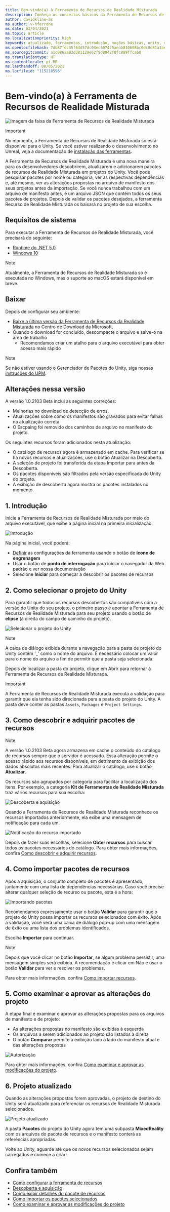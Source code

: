 ```yaml
---
title: Bem-vindo(a) à Ferramenta de Recursos de Realidade Misturada
description: Conheça os conceitos básicos da Ferramenta de Recursos de MR para desenvolvimento do HoloLens e da VR.
author: davidkline-ms
ms.author: v-hferrone
ms.date: 03/04/2021
ms.topic: article
ms.localizationpriority: high
keywords: atualizado, ferramentas, introdução, noções básicas, unity, visual studio, kit de ferramentas, headset de realidade misturada, headset do windows mixed reality, headset de realidade virtual, instalação, Windows, HoloLens, emulador, unreal, openxr
ms.openlocfilehash: 7db87fdc35f64d57dc03ec607425aeab810608bc0dc0e81a3aeac52feaba444b
ms.sourcegitcommit: a1c086aa83d381129e62f9d8942f0fc889ffcab0
ms.translationtype: HT
ms.contentlocale: pt-BR
ms.lasthandoff: 08/05/2021
ms.locfileid: "115218596"
---
```

# <a name="welcome-to-the-mixed-reality-feature-tool"></a>Bem-vindo(a) à Ferramenta de Recursos de Realidade Misturada

![Imagem da faixa da Ferramenta de Recursos de Realidade Misturada](images/feature-tool-banner.jpg)

> [!IMPORTANT]
> No momento, a Ferramenta de Recursos de Realidade Misturada só está disponível para o Unity. Se você estiver realizando o desenvolvimento no Unreal, veja a documentação de [instalação das ferramentas](../install-the-tools.md).

A Ferramenta de Recursos de Realidade Misturada é uma nova maneira para os desenvolvedores descobrirem, atualizarem e adicionarem pacotes de recursos de Realidade Misturada em projetos do Unity. Você pode pesquisar pacotes por nome ou categoria, ver as respectivas dependências e, até mesmo, ver as alterações propostas no arquivo de manifesto dos seus projetos antes da importação. Se você nunca trabalhou com um arquivo de manifesto antes, é um arquivo JSON que contém todos os seus pacotes de projetos. Depois de validar os pacotes desejados, a ferramenta Recurso de Realidade Misturada os baixará no projeto de sua escolha.

## <a name="system-requirements"></a>Requisitos de sistema

Para executar a Ferramenta de Recursos de Realidade Misturada, você precisará do seguinte:

* [Runtime do .NET 5.0](https://dotnet.microsoft.com/download/dotnet/5.0)
* [Windows 10](https://www.microsoft.com/software-download/windows10ISO)

> [!NOTE]
> Atualmente, a Ferramenta de Recursos de Realidade Misturada só é executada no Windows, mas o suporte ao macOS estará disponível em breve.

## <a name="download"></a>Baixar

Depois de configurar seu ambiente:

* [Baixe a última versão da Ferramenta de Recursos da Realidade Misturada](https://aka.ms/MRFeatureTool) no Centro de Download da Microsoft.
* Quando o download for concluído, descompacte o arquivo e salve-o na área de trabalho
    * Recomendamos criar um atalho para o arquivo executável para obter acesso mais rápido

> [!NOTE]
> Se não estiver usando o Gerenciador de Pacotes do Unity, siga nossas [instruções do UPM](/windows/mixed-reality/mrtk-unity/configuration/usingupm#managing-mixed-reality-features-with-the-unity-package-manager).

## <a name="changes-in-this-release"></a>Alterações nessa versão

A versão 1.0.2103 Beta inclui as seguintes correções:

* Melhorias no download de detecção de erros.
* Atualizações sobre como os manifestos são gravados para evitar falhas na atualização correta.
* O Escpaing foi removido dos caminhos de arquivo no manifesto do projeto.

Os seguintes recursos foram adicionados nesta atualização:

* O catálogo de recursos agora é armazenado em cache. Para verificar se há novos recursos e atualizações, use o botão Atualizar na Descoberta.
* A seleção de projeto foi transferida da etapa Importar para antes da Descoberta.
* Os pacotes disponíveis são filtrados pela versão especificada do Unity do projeto.
* A exibição de descoberta agora mostra os pacotes instalados no momento.

## <a name="1-getting-started"></a>1. Introdução

Inicie a Ferramenta de Recursos de Realidade Misturada por meio do arquivo executável, que exibe a página inicial na primeira inicialização:

![Introdução](images/FeatureToolStart.png)

Na página inicial, você poderá:

* [Definir](configuring-feature-tool.md) as configurações da ferramenta usando o botão de **ícone de engrenagem**
* Usar o botão de **ponto de interrogação** para iniciar o navegador da Web padrão e ver nossa documentação
* Selecione **Iniciar** para começar a descobrir os pacotes de recursos

## <a name="2-selecting-your-unity-project"></a>2. Como selecionar o projeto do Unity

Para garantir que todos os recursos descobertos são compatíveis com a versão do Unity do seu projeto, o primeiro passo é apontar a Ferramenta de Recursos de Realidade Misturada para seu projeto usando o botão de **elipse** (à direita do campo de caminho do projeto).

![Selecionar o projeto do Unity](images/FeatureToolSelectUnityProject.png)

> [!NOTE]
> A caixa de diálogo exibida durante a navegação para a pasta de projeto do Unity contém '_' como o nome do arquivo. É necessário colocar um valor para o nome do arquivo a fim de permitir que a pasta seja selecionada.

Depois de localizar a pasta do projeto, clique em Abrir para retornar à Ferramenta de Recursos de Realidade Misturada.

> [!IMPORTANT]
> A Ferramenta de Recursos de Realidade Misturada executa a validação para garantir que ela tenha sido direcionada para a pasta do projeto do Unity. A pasta deve conter as pastas `Assets`, `Packages` e `Project Settings`.

## <a name="3-discovering-and-acquiring-feature-packages"></a>3. Como descobrir e adquirir pacotes de recursos

> [!NOTE]
> A versão 1.0.2103 Beta agora armazena em cache o conteúdo do catálogo de recursos sempre que o servidor é acessado. Essa alteração permite o acesso rápido aos recursos disponíveis, em detrimento da exibição dos dados absolutos mais recentes. Para atualizar o catálogo, use o botão **Atualizar**.

Os recursos são agrupados por categoria para facilitar a localização dos itens. Por exemplo, a categoria **Kit de Ferramentas de Realidade Misturada** traz vários recursos para sua escolha:

![Descoberta e aquisição](images/FeatureToolDiscovery.png)

Quando a Ferramenta de Recursos de Realidade Misturada reconhece os recursos importados anteriormente, ela exibe uma mensagem de notificação para cada um.

![Notificação do recurso importado](images/feature-tool-imported-note.png)


Depois de fazer suas escolhas, selecione **Obter recursos** para buscar todos os pacotes necessários do catálogo. Para obter mais informações, confira [Como descobrir e adquirir recursos](discovering-features.md).

## <a name="4-importing-feature-packages"></a>4. Como importar pacotes de recursos

Após a aquisição, o conjunto completo de pacotes é apresentado, juntamente com uma lista de dependências necessárias. Caso você precise alterar qualquer seleção de recurso ou pacote, esta é a hora:

![Importando pacotes](images/FeatureToolImport.png)

Recomendamos expressamente usar o botão **Validar** para garantir que o projeto do Unity possa importar os recursos selecionados com êxito. Após a validação, você verá uma caixa de diálogo pop-up com uma mensagem de êxito ou uma lista dos problemas identificados.

Escolha **Importar** para continuar.

> [!NOTE]
> Depois que você clicar no botão **Importar**, se algum problema persistir, uma mensagem simples será exibida. A recomendação é clicar em Não e usar o botão **Validar** para ver e resolver os problemas.

Para obter mais informações, confira [Como importar recursos](importing-features.md).

## <a name="5-reviewing-and-approving-project-changes"></a>5. Como examinar e aprovar as alterações do projeto

A etapa final é examinar e aprovar as alterações propostas para os arquivos de manifesto e de projeto:

* As alterações propostas no manifesto são exibidas à esquerda
* Os arquivos a serem adicionados ao projeto são listados à direita
* O botão **Comparar** permite a exibição lado a lado do manifesto atual e das alterações propostas

![Autorização](images/FeatureToolApprovalRequest.png)

Para obter mais informações, confira [Como examinar e aprovar as modificações do projeto](reviewing-changes.md).

## <a name="6-project-updated"></a>6. Projeto atualizado

Quando as alterações propostas forem aprovadas, o projeto de destino do Unity será atualizado para referenciar os recursos de Realidade Misturada selecionados.

![Projeto atualizado](images/FeatureToolProjectUpdated.png)

A pasta **Pacotes** do projeto do Unity agora tem uma subpasta **MixedReality** com os arquivos do pacote de recursos e o manifesto conterá as referências apropriadas.

Volte ao Unity, aguarde até que os novos recursos selecionados sejam carregados e comece a criar!

## <a name="see-also"></a>Confira também

- [Como configurar a ferramenta de recursos](configuring-feature-tool.md)
- [Descoberta e aquisição](discovering-features.md)
- [Como exibir detalhes do pacote de recursos](viewing-package-details.md)
- [Como importar os pacotes selecionados](importing-features.md)
- [Como examinar e aprovar as modificações do projeto](reviewing-changes.md)
